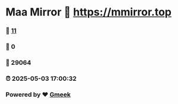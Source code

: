# Maa Mirror :link: https://mmirror.top 
### :page_facing_up: [11](https://mmirror.top/tag.html) 
### :speech_balloon: 0 
### :hibiscus: 29064 
### :alarm_clock: 2025-05-03 17:00:32 
### Powered by :heart: [Gmeek](https://github.com/Meekdai/Gmeek)

